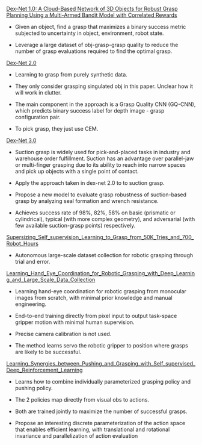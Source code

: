 [Dex-Net 1.0: A Cloud-Based Network of 3D Objects for Robust Grasp Planning Using a Multi-Armed Bandit Model with Correlated Rewards](dex_net_1.pdf)

- Given an object, find a grasp that maximizes a binary success metric subjected to uncertainty in object, environment, robot state.

- Leverage a large dataset of obj-grasp-grasp quality to reduce the number of grasp evaluations required to find the optimal grasp.

[Dex-Net 2.0](dex_net_2.pdf)

- Learning to grasp from purely synthetic data.

- They only consider grasping singulated obj in this paper. Unclear how it will work in clutter.

- The main component in the approach is a Grasp Quality CNN (GQ-CNN), which predicts binary success label for depth image - grasp configuration pair.

- To pick grasp, they just use CEM.

[Dex-Net 3.0](dex_net_3.pdf)

- Suction grasp is widely used for pick-and-placed tasks in industry and warehouse order fulfillment. Suction has an advantage over parallel-jaw or multi-finger grasping due to its ability to reach into narrow spaces and pick up objects with a single point of contact.

- Apply the approach taken in dex-net 2.0 to to suction grasp.

- Propose a new model to evaluate grasp robustness of suction-based grasp by analyzing seal formation and wrench resistance.

- Achieves success rate of $98\%$, $82\%$, $58\%$ on basic (prismatic or cylindrical), typical (with more complex geometry), and adversarial (with few available suction-grasp points) respectively.

[Supersizing_Self_supervision_Learning_to_Grasp_from_50K_Tries_and_700_Robot_Hours](Supersizing_Self_supervision_Learning_to_Grasp_from_50K_Tries_and_700_Robot_Hours.pdf)

- Autonomous large-scale dataset collection for robotic grasping through trial and error.

[Learning_Hand_Eye_Coordination_for_Robotic_Grasping_with_Deep_Learning_and_Large_Scale_Data_Collection](Learning_Hand_Eye_Coordination_for_Robotic_Grasping_with_Deep_Learning_and_Large_Scale_Data_Collection.pdf)

- Learning hand-eye coordination for robotic grasping from monocular images from scratch, with minimal prior knowledge and manual engineering.

- End-to-end training directly from pixel input to output task-space gripper motion with minimal human supervision.

- Precise camera calibration is not used.

- The method learns servo the robotic gripper to position where grasps are likely to be successful.

[Learning_Synergies_between_Pushing_and_Grasping_with_Self_supervised_Deep_Reinforcement_Learning](Learning_Synergies_between_Pushing_and_Grasping_with_Self_supervised_Deep_Reinforcement_Learning.pdf)

- Learns how to combine individually parameterized grasping policy and pushing policy.

- The 2 policies map directly from visual obs to actions.

- Both are trained jointly to maximize the number of successful grasps.

- Propose an interesting discrete parameterization of the action space that enables efficient learning, with translational and rotational invariance and parallelization of action evaluation
